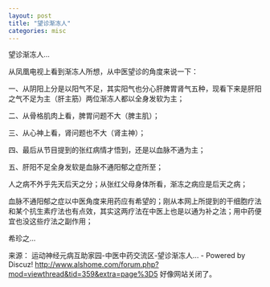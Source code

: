 ```yaml
---
layout: post
title: "望诊渐冻人"
categories: misc
---
```



望诊渐冻人...

从凤凰电视上看到渐冻人所想，从中医望诊的角度来说一下：

一、从阴阳上分是以阳气不足，其实阳气也分心肝脾胃肾气五种，现看下来是肝阳之气不足为主（肝主筋）两位渐冻人都以全身发软为主；

二、从骨格肌肉上看，脾胃问题不大（脾主肌）；

三、从心神上看，肾问题也不大（肾主神）；

四、最后从节目提到的张红病情才悟到，还是以血脉不通为主；

五、肝阳不足全身发软是血脉不通阳郁之症所至；

人之病不外乎先天后天之分；从张红父母身体所看，渐冻之病应是后天之病；

血脉不通阳郁之症以中医角度来用药应有希望的；刚从本网上所提到的干细胞疗法和某个抗生素疗法也有点效，其实这两疗法在中医上也是以通为补之法；用中药便宜也没这些疗法之副作用；

希珍之...

来源：
运动神经元病互助家园-中医中药交流区-望诊渐冻人... - Powered by Discuz!
http://www.alshome.com/forum.php?mod=viewthread&tid=359&extra=page%3D5
好像网站关闭了。
